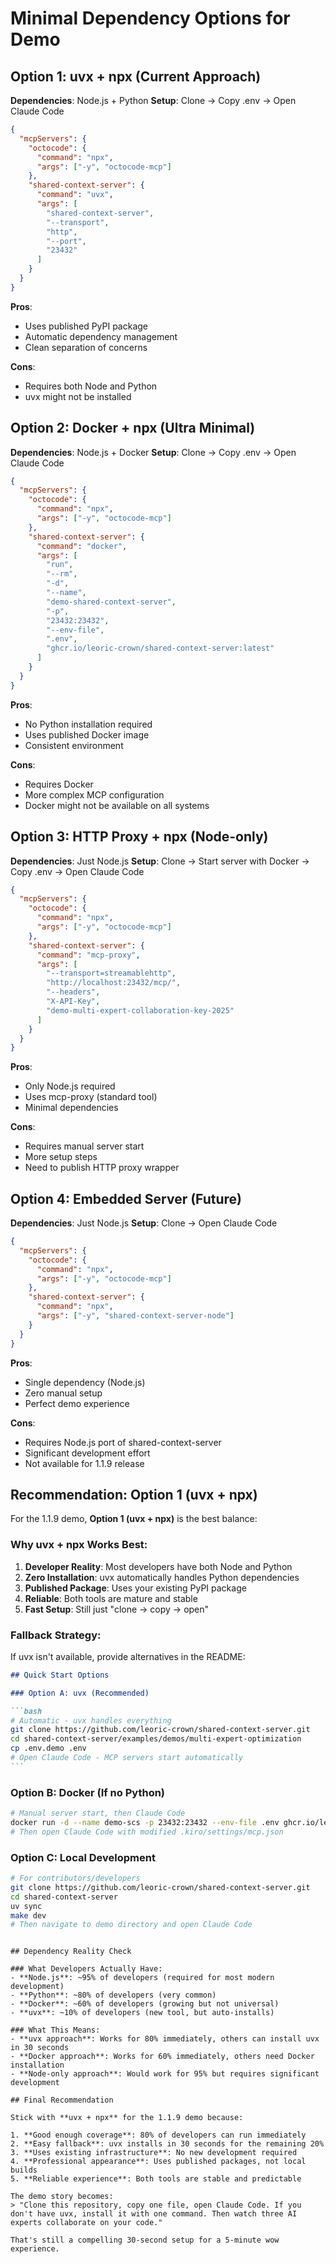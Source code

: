 # Minimal Dependency Options for Demo

## Option 1: uvx + npx (Current Approach)

**Dependencies**: Node.js + Python
**Setup**: Clone → Copy .env → Open Claude Code

```json
{
  "mcpServers": {
    "octocode": {
      "command": "npx",
      "args": ["-y", "octocode-mcp"]
    },
    "shared-context-server": {
      "command": "uvx",
      "args": [
        "shared-context-server",
        "--transport",
        "http",
        "--port",
        "23432"
      ]
    }
  }
}
```

**Pros**:

- Uses published PyPI package
- Automatic dependency management
- Clean separation of concerns

**Cons**:

- Requires both Node and Python
- uvx might not be installed

## Option 2: Docker + npx (Ultra Minimal)

**Dependencies**: Node.js + Docker
**Setup**: Clone → Copy .env → Open Claude Code

```json
{
  "mcpServers": {
    "octocode": {
      "command": "npx",
      "args": ["-y", "octocode-mcp"]
    },
    "shared-context-server": {
      "command": "docker",
      "args": [
        "run",
        "--rm",
        "-d",
        "--name",
        "demo-shared-context-server",
        "-p",
        "23432:23432",
        "--env-file",
        ".env",
        "ghcr.io/leoric-crown/shared-context-server:latest"
      ]
    }
  }
}
```

**Pros**:

- No Python installation required
- Uses published Docker image
- Consistent environment

**Cons**:

- Requires Docker
- More complex MCP configuration
- Docker might not be available on all systems

## Option 3: HTTP Proxy + npx (Node-only)

**Dependencies**: Just Node.js
**Setup**: Clone → Start server with Docker → Copy .env → Open Claude Code


```json
{
  "mcpServers": {
    "octocode": {
      "command": "npx",
      "args": ["-y", "octocode-mcp"]
    },
    "shared-context-server": {
      "command": "mcp-proxy",
      "args": [
        "--transport=streamablehttp",
        "http://localhost:23432/mcp/",
        "--headers",
        "X-API-Key",
        "demo-multi-expert-collaboration-key-2025"
      ]
    }
  }
}
```

**Pros**:

- Only Node.js required
- Uses mcp-proxy (standard tool)
- Minimal dependencies

**Cons**:

- Requires manual server start
- More setup steps
- Need to publish HTTP proxy wrapper

## Option 4: Embedded Server (Future)

**Dependencies**: Just Node.js
**Setup**: Clone → Open Claude Code

```json
{
  "mcpServers": {
    "octocode": {
      "command": "npx",
      "args": ["-y", "octocode-mcp"]
    },
    "shared-context-server": {
      "command": "npx",
      "args": ["-y", "shared-context-server-node"]
    }
  }
}
```

**Pros**:

- Single dependency (Node.js)
- Zero manual setup
- Perfect demo experience

**Cons**:

- Requires Node.js port of shared-context-server
- Significant development effort
- Not available for 1.1.9 release

## Recommendation: Option 1 (uvx + npx)

For the 1.1.9 demo, **Option 1 (uvx + npx)** is the best balance:

### Why uvx + npx Works Best:

1. **Developer Reality**: Most developers have both Node and Python
2. **Zero Installation**: uvx automatically handles Python dependencies
3. **Published Package**: Uses your existing PyPI package
4. **Reliable**: Both tools are mature and stable
5. **Fast Setup**: Still just "clone → copy → open"

### Fallback Strategy:

If uvx isn't available, provide alternatives in the README:

````markdown
## Quick Start Options

### Option A: uvx (Recommended)

```bash
# Automatic - uvx handles everything
git clone https://github.com/leoric-crown/shared-context-server.git
cd shared-context-server/examples/demos/multi-expert-optimization
cp .env.demo .env
# Open Claude Code - MCP servers start automatically
```
````

### Option B: Docker (If no Python)

```bash
# Manual server start, then Claude Code
docker run -d --name demo-scs -p 23432:23432 --env-file .env ghcr.io/leoric-crown/shared-context-server:latest
# Then open Claude Code with modified .kiro/settings/mcp.json
```

### Option C: Local Development

```bash
# For contributors/developers
git clone https://github.com/leoric-crown/shared-context-server.git
cd shared-context-server
uv sync
make dev
# Then navigate to demo directory and open Claude Code
```

```

## Dependency Reality Check

### What Developers Actually Have:
- **Node.js**: ~95% of developers (required for most modern development)
- **Python**: ~80% of developers (very common)
- **Docker**: ~60% of developers (growing but not universal)
- **uvx**: ~10% of developers (new tool, but auto-installs)

### What This Means:
- **uvx approach**: Works for 80% immediately, others can install uvx in 30 seconds
- **Docker approach**: Works for 60% immediately, others need Docker installation
- **Node-only approach**: Would work for 95% but requires significant development

## Final Recommendation

Stick with **uvx + npx** for the 1.1.9 demo because:

1. **Good enough coverage**: 80% of developers can run immediately
2. **Easy fallback**: uvx installs in 30 seconds for the remaining 20%
3. **Uses existing infrastructure**: No new development required
4. **Professional appearance**: Uses published packages, not local builds
5. **Reliable experience**: Both tools are stable and predictable

The demo story becomes:
> "Clone this repository, copy one file, open Claude Code. If you don't have uvx, install it with one command. Then watch three AI experts collaborate on your code."

That's still a compelling 30-second setup for a 5-minute wow experience.
```
